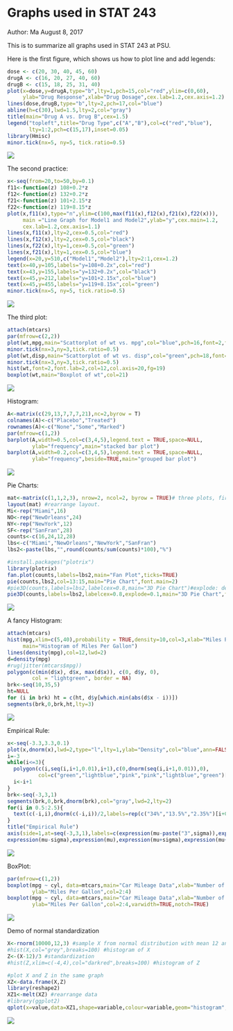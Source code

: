 Graphs used in STAT 243
================
Author: Ma
August 8, 2017

This is to summarize all graphs used in STAT 243 at PSU.

Here is the first figure, which shows us how to plot line and add legends:

``` r
dose <- c(20, 30, 40, 45, 60)
drugA <- c(16, 20, 27, 40, 60)
drugB <- c(15, 18, 25, 31, 40)
plot(x=dose,y=drugA,type="b",lty=1,pch=15,col="red",ylim=c(0,60),
     ylab="Drug Response",xlab="Drug Dosage",cex.lab=1.2,cex.axis=1.2)
lines(dose,drugB,type="b",lty=2,pch=17,col="blue")
abline(h=c(30),lwd=1.5,lty=2,col="gray")
title(main="Drug A vs. Drug B",cex=1.5)
legend("topleft",title="Drug Type",c("A","B"),col=c("red","blue"),
       lty=1:2,pch=c(15,17),inset=0.05)
library(Hmisc)
minor.tick(nx=5, ny=5, tick.ratio=0.5)
```

![](graphs_files/figure-markdown_github/unnamed-chunk-1-1.png)

The second practice:

``` r
x<-seq(from=20,to=50,by=0.1)
f11<-function(z) 108+0.2*z
f12<-function(z) 132+0.2*z
f21<-function(z) 101+2.15*z
f22<-function(z) 119+8.15*z
plot(x,f11(x),type="n",ylim=c(100,max(f11(x),f12(x),f21(x),f22(x))),
     main ="Line Graph for Model1 and Model2",ylab="y",cex.main=1.2,
     cex.lab=1.2,cex.axis=1.1)
lines(x,f11(x),lty=2,cex=0.5,col="red")
lines(x,f12(x),lty=2,cex=0.5,col="black")
lines(x,f22(x),lty=1,cex=0.5,col="green")
lines(x,f21(x),lty=1,cex=0.5,col="blue")
legend(x=20,y=510,c("Model1","Model2"),lty=2:1,cex=1.2)
text(x=40,y=105,labels="y=108+0.2x",col="red")
text(x=43,y=155,labels="y=132+0.2x",col="black")
text(x=45,y=212,labels="y=101+2.15x",col="blue")
text(x=45,y=455,labels="y=119+8.15x",col="green")
minor.tick(nx=5, ny=5, tick.ratio=0.5)
```

![](graphs_files/figure-markdown_github/unnamed-chunk-2-1.png)

The third plot:

``` r
attach(mtcars)
par(mfrow=c(2,2))
plot(wt,mpg,main="Scattorplot of wt vs. mpg",col="blue",pch=16,font=2,font.lab=2)
minor.tick(nx=3,ny=3,tick.ratio=0.5)
plot(wt,disp,main="Scattorplot of wt vs. disp",col="green",pch=18,font=4,font.lab=4)
minor.tick(nx=3,ny=3,tick.ratio=0.5)
hist(wt,font=2,font.lab=2,col=12,col.axis=20,fg=19)
boxplot(wt,main="Boxplot of wt",col=21)
```

![](graphs_files/figure-markdown_github/unnamed-chunk-3-1.png)

Histogram:

``` r
A<-matrix(c(29,13,7,7,7,21),nc=2,byrow = T)
colnames(A)<-c("Placebo","Treated")
rownames(A)<-c("None","Some","Marked")
par(mfrow=c(1,2))
barplot(A,width=0.5,col=c(3,4,5),legend.text = TRUE,space=NULL,
        ylab="frequency",main="stacked bar plot")
barplot(A,width=0.2,col=c(3,4,5),legend.text = TRUE,space=NULL,
        ylab="frequency",beside=TRUE,main="grouped bar plot")
```

![](graphs_files/figure-markdown_github/unnamed-chunk-4-1.png)

Pie Charts:

``` r
mat<-matrix(c(1,1,2,3), nrow=2, ncol=2, byrow = TRUE)# three plots, first plot located in (1,1) and (1,2)
layout(mat) #rearrange layout. 
Mi<-rep("Miami",16) 
NO<-rep("NewOrleans",24) 
NY<-rep("NewYork",12) 
SF<-rep("SanFran",28) 
counts<-c(16,24,12,28)
lbs<-c("Miami","NewOrleans","NewYork","SanFran")
lbs2<-paste(lbs,"",round(counts/sum(counts)*100),"%")

#install.packages("plotrix")
library(plotrix)
fan.plot(counts,labels=lbs2,main="Fan Plot",ticks=TRUE)
pie(counts,lbs2,col=13:15,main="Pie Chart",font.main=2)
#pie3D(counts,labels=lbs2,labelcex=0.8,main="3D Pie Chart")#explode: detach
pie3D(counts,labels=lbs2,labelcex=0.8,explode=0.1,main="3D Pie Chart",font.main=2)#explode
```

![](graphs_files/figure-markdown_github/unnamed-chunk-5-1.png)

A fancy Histogram:

``` r
attach(mtcars)
hist(mpg,xlim=c(5,40),probability = TRUE,density=10,col=3,xlab="Miles Per Gallon",
     main="Histogram of Miles Per Gallon")
lines(density(mpg),col=12,lwd=2)
d=density(mpg)
#rug(jitter(mtcars$mpg))
polygon(c(min(d$x), d$x, max(d$x)), c(0, d$y, 0),
        col = "lightgreen", border = NA)
brk<-seq(10,35,5)
ht=NULL
for (i in brk) ht = c(ht, d$y[which.min(abs(d$x - i))])
segments(brk,0,brk,ht,lty=3)
```

![](graphs_files/figure-markdown_github/unnamed-chunk-6-1.png)

Empirical Rule:

``` r
x<-seq(-3.3,3.3,0.1)
plot(x,dnorm(x),lwd=2,type="l",lty=1,ylab="Density",col="blue",ann=FALSE,axes=FALSE)
i=-3
while(i<=3){
  polygon(c(i,seq(i,i+1,0.01),i+1),c(0,dnorm(seq(i,i+1,0.01)),0),
          col=c("green","lightblue","pink","pink","lightblue","green")[i+4],border=FALSE)
  i<-i+1
} 
brk<-seq(-3,3,1)
segments(brk,0,brk,dnorm(brk),col="gray",lwd=2,lty=2)
for(i in 0.5:2.5){
  text(c(-i,i),dnorm(c(-i,i))/2,labels=rep(c("34%","13.5%","2.35%")[i+0.5],2),cex=1.2)
}
title("Empirical Rule")
axis(side=1,at=seq(-3,3,1),labels=c(expression(mu-paste("3",sigma)),expression(mu-paste("2",sigma)),
expression(mu-sigma),expression(mu),expression(mu+sigma),expression(mu+paste("2",sigma)),expression(mu+paste("3",sigma))))
```

![](graphs_files/figure-markdown_github/unnamed-chunk-7-1.png)

BoxPlot:

``` r
par(mfrow=c(1,2))
boxplot(mpg ~ cyl, data=mtcars,main="Car Mileage Data",xlab="Number of Cylinders",
        ylab="Miles Per Gallon",col=2:4)
boxplot(mpg ~ cyl, data=mtcars,main="Car Mileage Data",xlab="Number of Cylinders",
        ylab="Miles Per Gallon",col=2:4,varwidth=TRUE,notch=TRUE)
```

![](graphs_files/figure-markdown_github/unnamed-chunk-8-1.png)

Demo of normal standardization

``` r
X<-rnorm(10000,12,3) #sample X from normal distribution with mean 12 and S.D. 3
#hist(X,col="grey",breaks=100) #histogram of X
Z<-(X-12)/3 #standardization
#hist(Z,xlim=c(-4,4),col="darkred",breaks=100) #histogram of Z

#plot X and Z in the same graph
XZ<-data.frame(X,Z)
library(reshape2)
XZ1<-melt(XZ) #rearrange data
#library(ggplot2)
qplot(x=value,data=XZ1,shape=variable,colour=variable,geom="histogram",bins=100) #plot X and Z
```

![](graphs_files/figure-markdown_github/unnamed-chunk-9-1.png)
